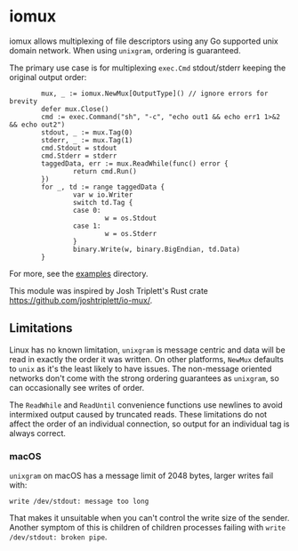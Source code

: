 # iomux

iomux allows multiplexing of file descriptors using any Go supported unix domain network. When using `unixgram`, ordering is guaranteed.

The primary use case is for multiplexing `exec.Cmd` stdout/stderr keeping the original output order:

```
        mux, _ := iomux.NewMux[OutputType]() // ignore errors for brevity
        defer mux.Close()
        cmd := exec.Command("sh", "-c", "echo out1 && echo err1 1>&2 && echo out2")
        stdout, _ := mux.Tag(0)
        stderr, _ := mux.Tag(1)
        cmd.Stdout = stdout
        cmd.Stderr = stderr
        taggedData, err := mux.ReadWhile(func() error {
                return cmd.Run()
        })
        for _, td := range taggedData {
                var w io.Writer
                switch td.Tag {
                case 0:
                        w = os.Stdout
                case 1:
                        w = os.Stderr
                }
                binary.Write(w, binary.BigEndian, td.Data)
        }
```

For more, see the [examples](examples) directory.

This module was inspired by Josh Triplett's Rust crate https://github.com/joshtriplett/io-mux/.

## Limitations

Linux has no known limitation, `unixgram` is message centric and data will be read in exactly the order it was written. On other platforms, `NewMux` defaults to `unix` as it's the least likely to have issues. The non-message oriented networks don't come with the strong ordering guarantees as `unixgram`, so can occasionally see writes of order. 

The `ReadWhile` and `ReadUntil` convenience functions use newlines to avoid intermixed output caused by truncated reads. These limitations do not affect the order of an individual connection, so output for an individual tag is always correct.

### macOS

`unixgram` on macOS has a message limit of 2048 bytes, larger writes fail with:
```
write /dev/stdout: message too long
```

That makes it unsuitable when you can't control the write size of the sender. Another symptom of this is children of children processes failing with `write /dev/stdout: broken pipe`.
